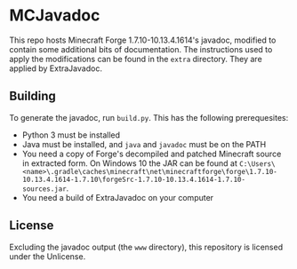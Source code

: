 # MCJavadoc

This repo hosts Minecraft Forge 1.7.10-10.13.4.1614's javadoc, modified to contain some additional bits of documentation. The instructions used to apply the modifications can be found in the `extra` directory. They are applied by ExtraJavadoc.

## Building

To generate the javadoc, run `build.py`. This has the following prerequesites:
* Python 3 must be installed
* Java must be installed, and `java` and `javadoc` must be on the PATH
* You need a copy of Forge's decompiled and patched Minecraft source in extracted form. On Windows 10 the JAR can be found at `C:\Users\<name>\.gradle\caches\minecraft\net\minecraftforge\forge\1.7.10-10.13.4.1614-1.7.10\forgeSrc-1.7.10-10.13.4.1614-1.7.10-sources.jar`.
* You need a build of ExtraJavadoc on your computer

## License
Excluding the javadoc output (the `www` directory), this repository is licensed under the Unlicense.